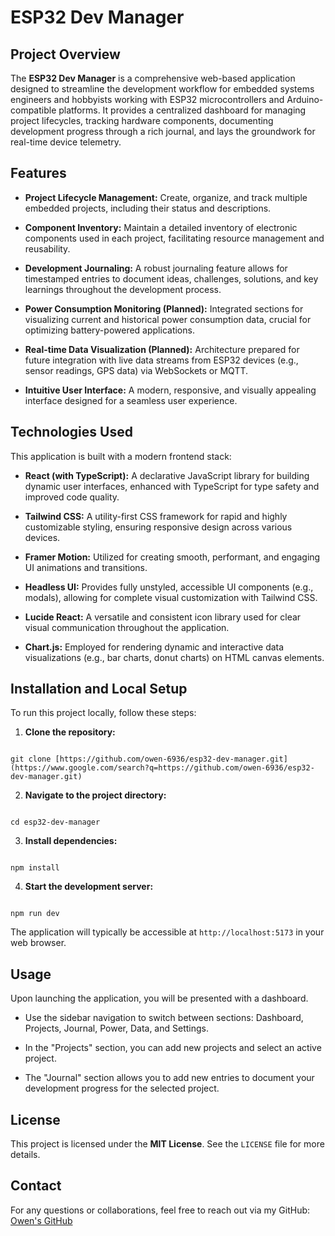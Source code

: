 # ESP32 Dev Manager

## Project Overview

The **ESP32 Dev Manager** is a comprehensive web-based application designed to streamline the development workflow for embedded systems engineers and hobbyists working with ESP32 microcontrollers and Arduino-compatible platforms. It provides a centralized dashboard for managing project lifecycles, tracking hardware components, documenting development progress through a rich journal, and lays the groundwork for real-time device telemetry.

## Features

* **Project Lifecycle Management:** Create, organize, and track multiple embedded projects, including their status and descriptions.

* **Component Inventory:** Maintain a detailed inventory of electronic components used in each project, facilitating resource management and reusability.

* **Development Journaling:** A robust journaling feature allows for timestamped entries to document ideas, challenges, solutions, and key learnings throughout the development process.

* **Power Consumption Monitoring (Planned):** Integrated sections for visualizing current and historical power consumption data, crucial for optimizing battery-powered applications.

* **Real-time Data Visualization (Planned):** Architecture prepared for future integration with live data streams from ESP32 devices (e.g., sensor readings, GPS data) via WebSockets or MQTT.

* **Intuitive User Interface:** A modern, responsive, and visually appealing interface designed for a seamless user experience.

## Technologies Used

This application is built with a modern frontend stack:

* **React (with TypeScript):** A declarative JavaScript library for building dynamic user interfaces, enhanced with TypeScript for type safety and improved code quality.

* **Tailwind CSS:** A utility-first CSS framework for rapid and highly customizable styling, ensuring responsive design across various devices.

* **Framer Motion:** Utilized for creating smooth, performant, and engaging UI animations and transitions.

* **Headless UI:** Provides fully unstyled, accessible UI components (e.g., modals), allowing for complete visual customization with Tailwind CSS.

* **Lucide React:** A versatile and consistent icon library used for clear visual communication throughout the application.

* **Chart.js:** Employed for rendering dynamic and interactive data visualizations (e.g., bar charts, donut charts) on HTML canvas elements.

## Installation and Local Setup

To run this project locally, follow these steps:

1. **Clone the repository:**

```

git clone [https://github.com/owen-6936/esp32-dev-manager.git](https://www.google.com/search?q=https://github.com/owen-6936/esp32-dev-manager.git)

```

2. **Navigate to the project directory:**

```

cd esp32-dev-manager

```

3. **Install dependencies:**

```

npm install

```

4. **Start the development server:**

```

npm run dev

```

The application will typically be accessible at `http://localhost:5173` in your web browser.

## Usage

Upon launching the application, you will be presented with a dashboard.

* Use the sidebar navigation to switch between sections: Dashboard, Projects, Journal, Power, Data, and Settings.

* In the "Projects" section, you can add new projects and select an active project.

* The "Journal" section allows you to add new entries to document your development progress for the selected project.

## License

This project is licensed under the **MIT License**. See the `LICENSE` file for more details.

## Contact

For any questions or collaborations, feel free to reach out via my GitHub: [Owen's GitHub](https://github.com/owen-6936)
